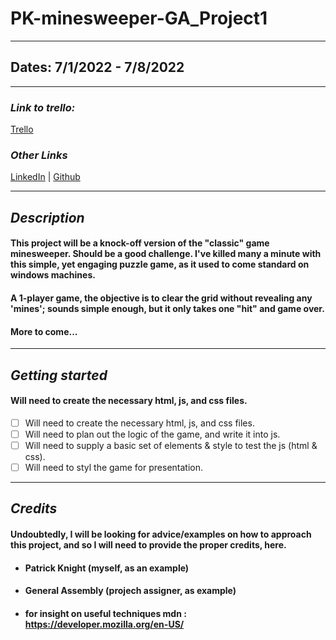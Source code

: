# PK-minesweeper-GA_Project1

---

## Dates: 7/1/2022 - 7/8/2022

---

### **_Link to trello:_**
[Trello](https://trello.com/invite/b/SmlDjLZn/06fb2aaf3f96c9f70fb4c217412c0d45/ga-project-1)

### **_Other Links_**

[LinkedIn](https://www.linkedin.com/in/patrick-knight-5a080755/) | [Github](https://www.github.com/pfknight8)

---

## **_Description_**

#### This project will be a knock-off version of the "classic" game minesweeper. Should be a good challenge. I've killed many a minute with this simple, yet engaging puzzle game, as it used to come standard on windows machines.
#### A 1-player game, the objective is to clear the grid without revealing any 'mines'; sounds simple enough, but it only takes one "hit" and game over.
#### More to come...

---

## **_Getting started_**

#### Will need to create the necessary html, js, and css files.

- [ ] Will need to create the necessary html, js, and css files.
- [ ] Will need to plan out the logic of the game, and write it into js.
- [ ] Will need to supply a basic set of elements & style to test the js (html & css).
- [ ] Will need to styl the game for presentation.

---

## **_Credits_**

#### Undoubtedly, I will be looking for advice/examples on how to approach this project, and so I will need to provide the proper credits, here.

- #### Patrick Knight (myself, as an example)
- #### General Assembly (projech assigner, as example)
- #### for insight on useful techniques mdn : https://developer.mozilla.org/en-US/